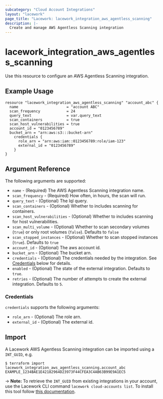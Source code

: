 ```yaml
---
subcategory: "Cloud Account Integrations"
layout: "lacework"
page_title: "Lacework: lacework_integration_aws_agentless_scanning"
description: |-
  Create and manage AWS Agentless Scanning integration
---
```


# lacework\_integration\_aws\_agentless\_scanning

Use this resource to configure an AWS Agentless Scanning integration.

## Example Usage

```hcl
resource "lacework_integration_aws_agentless_scanning" "account_abc" {
  name                      = "account ABC"
  scan_frequency            = 24
  query_text                = var.query_text
  scan_containers           = true
  scan_host_vulnerabilities = true
  account_id = "0123456789"
  bucket_arn = "arn:aws:s3:::bucket-arn"
	credentials { 
	  role_arn = "arn:aws:iam::0123456789:role/iam-123"
	  external_id = "0123456789"
	}
}
```

## Argument Reference

The following arguments are supported:

* `name` - (Required) The AWS Agentless Scanning integration name.
* `scan_frequency` - (Required) How often, in hours, the scan will run.
* `query_text` - (Optional) The lql query.
* `scan_containers` - (Optional) Whether to includes scanning for containers.
* `scan_host_vulnerabilities` - (Optional) Whether to includes scanning for host vulnerabilities.
* `scan_multi_volume` - (Optional) Whether to scan secondary volumes (`true`) or only root volumes (`false`). Defaults to `false`
* `scan_stopped_instances` - (Optional) Whether to scan stopped instances (`true`). Defaults to `true`
* `account_id` - (Optional) The aws account id.
* `bucket_arn` - (Optional) The bucket arn.
* `credentials` - (Optional) The credentials needed by the integration. See [Credentials](#credentials) below for details.
* `enabled` - (Optional) The state of the external integration. Defaults to `true`.
* `retries` - (Optional) The number of attempts to create the external integration. Defaults to `5`.

### Credentials

  `credentials` supports the following arguments:

* `role_arn` - (Optional) The role arn.
* `external_id` - (Optional) The external id.

## Import

A Lacework AWS Agentless Scanning integration can be imported using a `INT_GUID`, e.g.

```
$ terraform import lacework_integration_aws_agentless_scanning.account_abc EXAMPLE_1234BAE1E42182964D23973F44CFEA3C4AB63B99E9A1EC5
```
-> **Note:** To retrieve the `INT_GUID` from existing integrations in your account, use the
	Lacework CLI command `lacework cloud-accounts list`. To install this tool follow
	[this documentation](https://docs.lacework.com/cli/).
